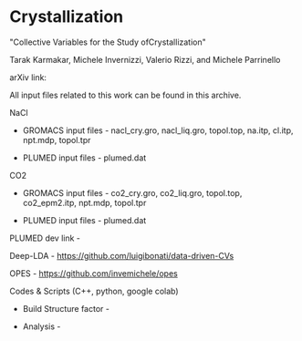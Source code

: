 # Crystallization

"Collective Variables for the Study ofCrystallization"

Tarak Karmakar, Michele Invernizzi, Valerio Rizzi, and Michele Parrinello

arXiv link: 

All input files related to this work can be found in this archive. 


NaCl 

  - GROMACS input files - nacl_cry.gro, nacl_liq.gro, topol.top, na.itp, cl.itp, npt.mdp, topol.tpr
          
  - PLUMED input files - plumed.dat


CO2

  - GROMACS input files - co2_cry.gro, co2_liq.gro, topol.top, co2_epm2.itp, npt.mdp, topol.tpr
      
  - PLUMED input files - plumed.dat
  
  
  
  
PLUMED dev link - 

Deep-LDA - https://github.com/luigibonati/data-driven-CVs

OPES - https://github.com/invemichele/opes

Codes & Scripts (C++, python, google colab)

   - Build Structure factor -  
   
   - Analysis - 
